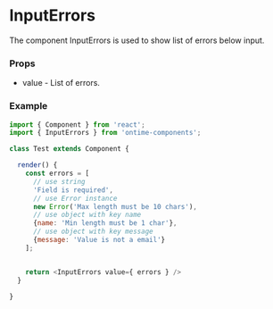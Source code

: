 <h1>InputErrors</h1>

The component InputErrors is used to show list of errors below input.

<h3>Props</h3>

* value - List of errors. 

<h3>Example</h3>

```javascript
import { Component } from 'react';
import { InputErrors } from 'ontime-components';

class Test extends Component {

  render() {
    const errors = [
      // use string
      'Field is required',
      // use Error instance 
      new Error('Max length must be 10 chars'),
      // use object with key name
      {name: 'Min length must be 1 char'},
      // use object with key message
      {message: 'Value is not a email'}
    ];


    return <InputErrors value={ errors } />
  }

}
```
